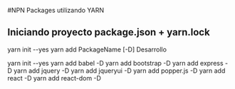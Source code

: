 #NPN Packages utilizando YARN
## Iniciando proyecto package.json + yarn.lock
yarn init --yes
yarn add PackageName [-D] Desarrollo


yarn init --yes
yarn add babel -D
yarn add bootstrap -D
yarn add express -D
yarn add jquery -D
yarn add jqueryui -D
yarn add popper.js -D
yarn add react -D
yarn add react-dom -D